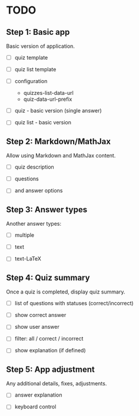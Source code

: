 # TODO

## Step 1: Basic app

Basic version of application.

- [ ] quiz template
- [ ] quiz list template
- [ ] configuration
    - quizzes-list-data-url
    - quiz-data-url-prefix
- [ ] quiz - basic version (single answer)
- [ ] quiz list - basic version


## Step 2: Markdown/MathJax

Allow using Markdown and MathJax content.

- [ ] quiz description
- [ ] questions
- [ ] and answer options


## Step 3: Answer types

Another answer types:

- [ ] multiple
- [ ] text
- [ ] text-LaTeX


## Step 4: Quiz summary

Once a quiz is completed, display quiz summary.

- [ ] list of questions with statuses (correct/incorrect)
- [ ] show correct answer
- [ ] show user answer
- [ ] filter: all / correct / incorrect
- [ ] show explanation (if defined)


## Step 5: App adjustment

Any additional details, fixes, adjustments.

- [ ] answer explanation
- [ ] keyboard control

